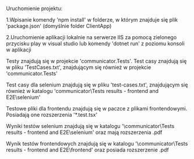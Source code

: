 Uruchomienie projektu:

1.Wpisanie komendy 'npm install' w folderze, w którym znajduje się plik 'package.json' (domyślnie folder ClientApp)

2.Uruchomienie aplikacji lokalnie na serwerze IIS za pomocą zielonego przycisku play w visual studio lub komendy 'dotnet run' z poziomu konsoli w aplikacji

Testy znajdują się w projekcie 'communicator.Tests'.
Test casy znajdują się w pliku 'TestCases.txt', znajdującym się również w projekcie 'communicator.Tests'

Test casy dla selenium znajdują się w pliku 'test-cases.txt', znajdującym się również w katalogu 'communicator\Tests results - frontend and E2E\selenium'

Testowe pliki dla frontendu znajdują się w paczce z plikami frontendowymi. Posiadają one rozszerzenia '*.test.tsx'

Wyniki testów selenium znajdują się w katalogu '\communicator\Tests results - frontend and E2E\selenium' oraz mają rozszerzenia .pdf

Wynik testów frontendowych znajdują się w katalogu '\communicator\Tests results - frontend and E2E\frontend' oraz posiada rozszerzenie .pdf

